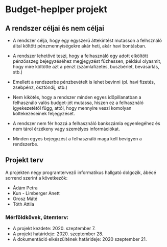 # Budget-heplper projekt

## A rendszer céljai és nem céljai

- A rendszer célja, hogy egy egyszerű áttekintést mutasson a felhsználó által költött pénzmennyiségekre akár heti, akár havi bontásban.
- A rendszer lehetővé teszi, hogy a felhasználó egy adott elköltött pénzösszeg bejegyzéséhez megjegyzést fűzhessen, például olyasmit, hogy mire költötte azt a pénzt (számlafizetés, buszbérlet, bevásárlás, stb.)
- Emellett a rendszerbe pénzbevételt is lehet bevinni (pl. havi fizetés, zsebpénz, ösztöndíj, stb.)

- Nem kikötés, hogy a rendszer minden egyes időpillanatban a felhasználó valós budget-jét mutassa, hiszen ez a felhasználó igyekezetétől függ, attól, hogy mennyire veszi komolyan költekezéseinek feljegyzését.
- A rendszer nem fér hozzá a felhasználó bankszámla egyenlegéhez és nem tárol érzékeny vagy személyes információkat.
- Minden egyes bejegyzést a felhasználó maga kell bevigyen a rendszerbe.

## Projekt terv 

A projekten négy programtervező informatikus hallgató dolgozik, ábécé sorrend szerint a következők:
- Ádám Petra
- Kun - Limberger Anett
- Orosz Máté
- Tóth Attila

### Mérföldkövek, ütemterv:
- A projekt kezdete: 2020. szeptember 7.
- A projekt határideje: 2020. szeptember 28.
- A dokumentáció elkészültének határideje: 2020 szeptember 21.

